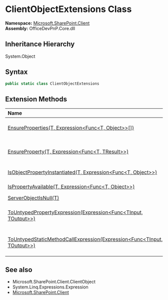 # ClientObjectExtensions Class
  

**Namespace:** [Microsoft.SharePoint.Client](Microsoft.SharePoint.Client.md)  
**Assembly:** OfficeDevPnP.Core.dll  
## Inheritance Hierarchy
System.Object  
## Syntax
```C#
public static class ClientObjectExtensions
```
## Extension Methods
|**Name**|**Description**|
|:-----|:-----|
| [EnsureProperties(T, Expression&lt;Func&lt;T, Object&gt;&gt;[])](Microsoft.SharePoint.Client.ClientObjectExtensions.f3e7f8b2.md) |  Ensures that particular properties are loaded on the Microsoft.SharePoint.Client.ClientObject 
| [EnsureProperty(T, Expression&lt;Func&lt;T, TResult&gt;&gt;)](Microsoft.SharePoint.Client.ClientObjectExtensions.82424018.md) |  Ensures that particular property is loaded on the Microsoft.SharePoint.Client.ClientObject and immediately returns this property 
| [IsObjectPropertyInstantiated(T, Expression&lt;Func&lt;T, Object&gt;&gt;)](Microsoft.SharePoint.Client.ClientObjectExtensions.e1e682e5.md) | Check if a property is instantiated on a object
| [IsPropertyAvailable(T, Expression&lt;Func&lt;T, Object&gt;&gt;)](Microsoft.SharePoint.Client.ClientObjectExtensions.12af663c.md) | Check if a property is available on a object
| [ServerObjectIsNull(T)](Microsoft.SharePoint.Client.ClientObjectExtensions.bd54c126.md) | Checks if the ClientObject is null
| [ToUntypedPropertyExpression(Expression&lt;Func&lt;TInput, TOutput&gt;&gt;)](Microsoft.SharePoint.Client.ClientObjectExtensions.730653d1.md) | Converts generic Expression&lt;Func&lt;TInput, TOutput&gt;&gt; to Expression with object return type - Expression&lt;Func&lt;TInput, object&gt;&gt;
| [ToUntypedStaticMethodCallExpression(Expression&lt;Func&lt;TInput, TOutput&gt;&gt;)](Microsoft.SharePoint.Client.ClientObjectExtensions.4db1f274.md) | Converts generic Expression&lt;Func&lt;TInput, TOutput&gt;&gt; to Expression with object return type - Expression&lt;Func&lt;TInput, object&gt;&gt;
## See also
- Microsoft.SharePoint.Client.ClientObject
- System.Linq.Expressions.Expression
- [Microsoft.SharePoint.Client](Microsoft.SharePoint.Client.md)
